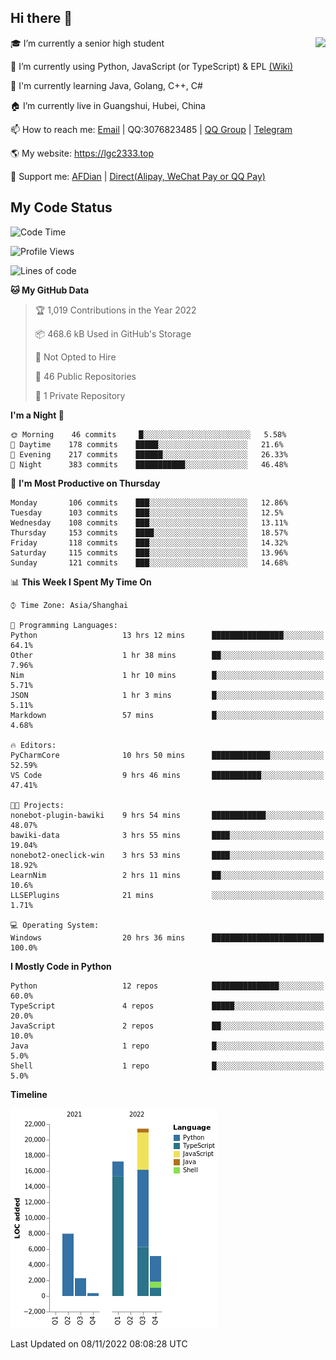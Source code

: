 ## Hi there 👋

<div width="50%">
<img align="right" src="https://github-readme-stats.vercel.app/api?username=lgc2333&show_icons=true" />
</div>

🎓 I’m currently a senior high student

📝 I’m currently using Python, JavaScript (or TypeScript) & EPL [(Wiki)](https://en.wikipedia.org/wiki/Easy_Programming_Language)

📒 I'm currently learning Java, Golang, C++, C#

🏠 I’m currently live in Guangshui, Hubei, China

📫 How to reach me: [Email](mailto:lgc2333@126.com) | QQ:3076823485 | [QQ Group](https://jq.qq.com/?_wv=1027&k=ktwOHdU2) | [Telegram](https://t.me/@lgc2333)

🌎 My website: <https://lgc2333.top>

🤝 Support me: [AFDian](https://afdian.net/@lgc2333) | [Direct(Alipay, WeChat Pay or QQ Pay)](https://s2.loli.net/2022/02/03/MLqe53BjWOAhpcF.png)

## My Code Status

<!--START_SECTION:waka-->
![Code Time](http://img.shields.io/badge/Code%20Time-845%20hrs%2027%20mins-blue)

![Profile Views](http://img.shields.io/badge/Profile%20Views-1-blue)

![Lines of code](https://img.shields.io/badge/From%20Hello%20World%20I%27ve%20Written-54%20Thousand%20lines%20of%20code-blue)

**🐱 My GitHub Data** 

> 🏆 1,019 Contributions in the Year 2022
 > 
> 📦 468.6 kB Used in GitHub's Storage 
 > 
> 🚫 Not Opted to Hire
 > 
> 📜 46 Public Repositories 
 > 
> 🔑 1 Private Repository 
 > 
**I'm a Night 🦉** 

```text
🌞 Morning    46 commits     █░░░░░░░░░░░░░░░░░░░░░░░░   5.58% 
🌆 Daytime    178 commits    █████░░░░░░░░░░░░░░░░░░░░   21.6% 
🌃 Evening    217 commits    ██████░░░░░░░░░░░░░░░░░░░   26.33% 
🌙 Night      383 commits    ███████████░░░░░░░░░░░░░░   46.48%

```
📅 **I'm Most Productive on Thursday** 

```text
Monday       106 commits    ███░░░░░░░░░░░░░░░░░░░░░░   12.86% 
Tuesday      103 commits    ███░░░░░░░░░░░░░░░░░░░░░░   12.5% 
Wednesday    108 commits    ███░░░░░░░░░░░░░░░░░░░░░░   13.11% 
Thursday     153 commits    ████░░░░░░░░░░░░░░░░░░░░░   18.57% 
Friday       118 commits    ███░░░░░░░░░░░░░░░░░░░░░░   14.32% 
Saturday     115 commits    ███░░░░░░░░░░░░░░░░░░░░░░   13.96% 
Sunday       121 commits    ███░░░░░░░░░░░░░░░░░░░░░░   14.68%

```


📊 **This Week I Spent My Time On** 

```text
⌚︎ Time Zone: Asia/Shanghai

💬 Programming Languages: 
Python                   13 hrs 12 mins      ████████████████░░░░░░░░░   64.1% 
Other                    1 hr 38 mins        ██░░░░░░░░░░░░░░░░░░░░░░░   7.96% 
Nim                      1 hr 10 mins        █░░░░░░░░░░░░░░░░░░░░░░░░   5.71% 
JSON                     1 hr 3 mins         █░░░░░░░░░░░░░░░░░░░░░░░░   5.11% 
Markdown                 57 mins             █░░░░░░░░░░░░░░░░░░░░░░░░   4.68%

🔥 Editors: 
PyCharmCore              10 hrs 50 mins      █████████████░░░░░░░░░░░░   52.59% 
VS Code                  9 hrs 46 mins       ███████████░░░░░░░░░░░░░░   47.41%

🐱‍💻 Projects: 
nonebot-plugin-bawiki    9 hrs 54 mins       ████████████░░░░░░░░░░░░░   48.07% 
bawiki-data              3 hrs 55 mins       ████░░░░░░░░░░░░░░░░░░░░░   19.04% 
nonebot2-oneclick-win    3 hrs 53 mins       ████░░░░░░░░░░░░░░░░░░░░░   18.92% 
LearnNim                 2 hrs 11 mins       ██░░░░░░░░░░░░░░░░░░░░░░░   10.6% 
LLSEPlugins              21 mins             ░░░░░░░░░░░░░░░░░░░░░░░░░   1.71%

💻 Operating System: 
Windows                  20 hrs 36 mins      █████████████████████████   100.0%

```

**I Mostly Code in Python** 

```text
Python                   12 repos            ███████████████░░░░░░░░░░   60.0% 
TypeScript               4 repos             █████░░░░░░░░░░░░░░░░░░░░   20.0% 
JavaScript               2 repos             ██░░░░░░░░░░░░░░░░░░░░░░░   10.0% 
Java                     1 repo              █░░░░░░░░░░░░░░░░░░░░░░░░   5.0% 
Shell                    1 repo              █░░░░░░░░░░░░░░░░░░░░░░░░   5.0%

```


**Timeline**

![Chart not found](https://raw.githubusercontent.com/lgc2333/lgc2333/main/charts/bar_graph.png) 


 Last Updated on 08/11/2022 08:08:28 UTC
<!--END_SECTION:waka-->
